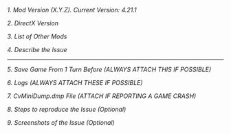<!-- PLEASE READ CAREFULLY AND INCLUDE ALL REQUESTED INFORMATION BEFORE SUBMITTING AN ISSUE REPORT!
If your issue lacks needed information, you will be asked to provide it and your issue will be CLOSED.
If you are using an old version, too many additional mods, or your issue cannot be reproduced, your issue may be CLOSED.
We recommend zipping up all attachments other than screenshots. -->

_1. Mod Version (X.Y.Z). Current Version: 4.21.1_
<!-- Please also note if you are using the NON-EUI, 43 CIV and/or COMMUNITY PATCH ONLY versions. -->



_2. DirectX Version_
<!-- This is only needed if you are reporting a graphical issue. For example, DX 10 & 11. -->



_3. List of Other Mods_
<!-- List ALL mods other than VP that you are using below, including UI mods such as InfoAddict. -->



_4. Describe the Issue_
<!-- Please only report bugs (crashes, unexpected behavior, etc.) or problems with AI decision-making.
For game balance issues: https://forums.civfanatics.com/forums/community-patch-project.497 -->


______________________________________________________________________________________
_5. Save Game From 1 Turn Before (ALWAYS ATTACH THIS IF POSSIBLE)_
<!-- Usually located at My Documents/My Games/Sid Meier's Civilization 5/ModdedSaves, but located in Saves if you're using a modpack
To make sure this is available, we recommend that you set Max Autosaves to 0 (infinite) and Turns Between Autosaves to 1. -->



_6. Logs (ALWAYS ATTACH THESE IF POSSIBLE)_
<!-- Located at My Documents/My Games/Sid Meier's Civilization 5/Logs
You MUST have enabled logging BEFORE experiencing the issue or your logs will be useless.
See https://github.com/LoneGazebo/Community-Patch-DLL/blob/master/DEVELOPMENT.md#to-enable-logging-for-bug-reports -->



_7. CvMiniDump.dmp File (ATTACH IF REPORTING A GAME CRASH)_
<!-- Located at Program Files/Steam/steamapps/common/Sid Meier's Civilization V -->



_8. Steps to reproduce the Issue (Optional)_
<!-- NOTE: Please test that you can reproduce the issue before submitting it. -->



_9. Screenshots of the Issue (Optional)_
